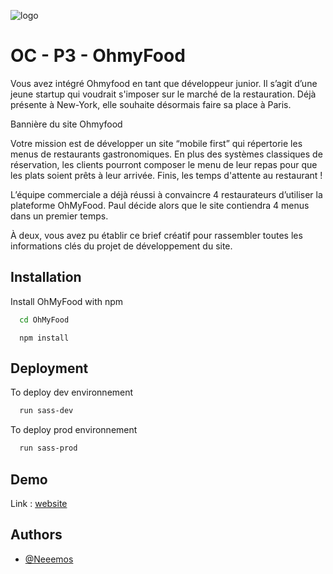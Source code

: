 ![logo](https://user.oc-static.com/upload/2022/06/22/16559011566667_FR_1117_P4_Banner-Ohmyfood.png)
# OC - P3 -  OhmyFood 

Vous avez intégré Ohmyfood en tant que développeur junior. Il s’agit d’une jeune startup qui voudrait s'imposer sur le marché de la restauration. Déjà présente à New-York, elle souhaite désormais faire sa place à Paris. 

Bannière du site Ohmyfood

Votre mission est de développer un site “mobile first” qui répertorie les menus de restaurants gastronomiques. En plus des systèmes classiques de réservation, les clients pourront composer le menu de leur repas pour que les plats soient prêts à leur arrivée. Finis, les temps d'attente au restaurant !

L’équipe commerciale a déjà réussi à convaincre 4 restaurateurs d’utiliser la plateforme OhMyFood. Paul décide alors que le site contiendra 4 menus dans un premier temps. 

À deux, vous avez pu établir ce brief créatif pour rassembler toutes les informations clés du projet de développement du site.


## Installation

Install OhMyFood with npm

```bash
  cd OhMyFood
```
    
      npm install
## Deployment

To deploy dev environnement

```bash
  run sass-dev
```

To deploy prod environnement

```bash
  run sass-prod
```
## Demo
Link : [website](https://neeemos.github.io/OhMyFood/)
## Authors

- [@Neeemos](https://github.com/Neeemos)

